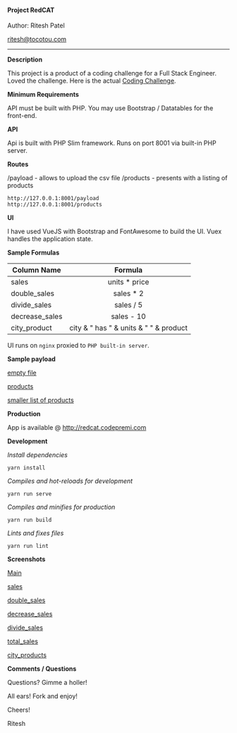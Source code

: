 #### Project RedCAT

Author: Ritesh Patel

ritesh@tocotou.com

---

**Description**

This project is a product of a coding challenge for a Full Stack Engineer. Loved the challenge. Here is the actual [Coding Challenge](Requirements.pdf).

**Minimum Requirements**

API must be built with PHP. You may use Bootstrap / Datatables for the front-end. 

**API**

Api is built with PHP Slim framework. Runs on port 8001 via built-in PHP server.

**Routes**

/payload - allows to upload the csv file
/products - presents with a listing of products

```
http://127.0.0.1:8001/payload 
http://127.0.0.1:8001/products
```

**UI**

I have used VueJS with Bootstrap and FontAwesome to build the UI. Vuex handles the application state. 

**Sample Formulas**

| Column Name        | Formula  |
| ------------- |:-------------:|
| sales      | units * price |
| double_sales      | sales * 2 |
| divide_sales | sales / 5      |
| decrease_sales | sales - 10 |
| city_product | city & " has " & units & " " & product|

UI runs on `nginx` proxied to `PHP built-in server`.


**Sample payload**

[empty file](api/data/empty.csv)

[products](api/data/products.csv)

[smaller list of products](api/data/smaller_list.csv)

**Production**

App is available @ http://redcat.codepremi.com

**Development**

*Install dependencies*

```
yarn install
```

*Compiles and hot-reloads for development*
```
yarn run serve
```

*Compiles and minifies for production*
```
yarn run build
```

*Lints and fixes files*
```
yarn run lint
```

**Screenshots**

[Main](screenshots/main.png)

[sales](screenshots/sales.png)

[double_sales](screenshots/double_sales.png)

[decrease_sales](screenshots/decrease_sales.png)

[divide_sales](screenshots/divide_sales.png)

[total_sales](screenshots/total_sales.png)

[city_products](screenshots/city_products.png)


**Comments / Questions**

Questions? Gimme a holler! 

All ears! Fork and enjoy!

Cheers!

Ritesh
